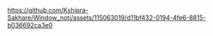 

https://github.com/Kshipra-Sakhare/Window_noti/assets/115063019/d11bf432-0194-4fe6-8815-b036692ca3e0

